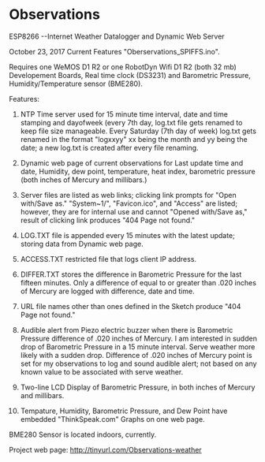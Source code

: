 # Observations

ESP8266 --Internet Weather Datalogger and Dynamic Web Server

October 23, 2017 Current Features "Oberservations_SPIFFS.ino".

Requires one WeMOS D1 R2 or one RobotDyn Wifi D1 R2 (both 32 mb) Developement Boards, Real time clock (DS3231) and  Barometric Pressure, Humidity/Temperature sensor (BME280).

Features:

 1. NTP Time server used for 15 minute time interval, date and time stamping and dayofweek (every 7th day, log.txt file gets renamed to keep file size manageable.       Every Saturday (7th day of week)    log.txt gets renamed in the format "logxxyy" xx being the month and yy being the date; a new log.txt is created after every file renaming.

 2. Dynamic web page of current observations for Last update time and date, Humidity, dew point, temperature, heat index, barometric pressure (both inches of Mercury and millibars.)

 3. Server files are listed as web links; clicking link prompts for "Open with/Save as." "System~1/", "Favicon.ico", and "Access" are listed; however, they are for internal use and cannot "Opened with/Save as," result of clicking link produces "404 Page not found."

 4. LOG.TXT file is appended every 15 minutes with the latest update; storing data from Dynamic web page.

 5. ACCESS.TXT restricted file that logs client IP address. 

 6. DIFFER.TXT stores the difference in Barometric Pressure for the last fifteen minutes. Only a difference of equal to or greater than .020 inches of Mercury are logged with difference, date and time.

 7. URL file names other than ones defined in the Sketch produce "404 Page not found."

 8. Audible alert from Piezo electric buzzer when there is Barometric Pressure difference of .020 inches of Mercury. I am interested in sudden drop of Barometric Pressure in a 15 minute interval.  Serve weather more likely with a sudden drop. Difference of .020 inches of Mercury point is set for my observations to log and sound audible alert; not based on any known value to be associated  with serve weather.

 9. Two-line LCD Display of Barometric Pressure, in both inches of Mercury and millibars.
 
10. Tempature, Humidity, Barometric Pressure, and Dew Point have embedded "ThinkSpeak.com" Graphs on one web page.

BME280 Sensor is located indoors, currently.

Project web page:  http://tinyurl.com/Observations-weather

